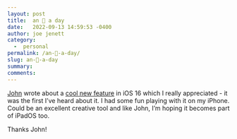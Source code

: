 ```yaml
---
layout: post
title:  an 🍎 a day
date:   2022-09-13 14:59:53 -0400
author: joe jenett
category:
  -  personal
permalink: /an-🍎-a-day/
slug: an-🍎-a-day
summary:
comments: 
---
```

<p><a href="https://johnjohnston.info/blog/">John</a> wrote about a <a href="https://johnjohnston.info/blog/ios-cutout/">cool new feature</a> in iOS 16 which I really appreciated - it was the first I’ve heard about it. I had some fun playing with it on my iPhone. Could be an excellent creative tool and like John, I’m hoping it becomes part of iPadOS too.</p>

<p>Thanks John! </p>

<a href="https://brid.gy/publish/twitter"></a>
<data class="p-bridgy-omit-link" value="false"></data>